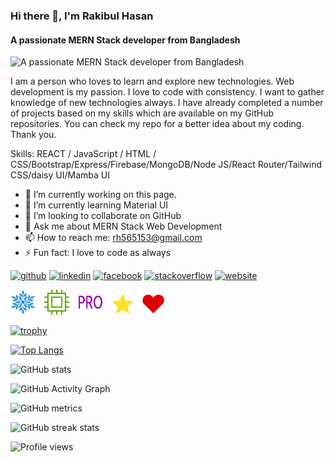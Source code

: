 ### Hi there 👋, I'm Rakibul Hasan
#### A passionate MERN Stack developer from Bangladesh
![A passionate MERN Stack developer from Bangladesh](https://raw.githubusercontent.com/leviarista/github-profile-header-generator/main/social/examples/example-3.png)

I am a person who loves to learn and explore new technologies. Web development is my passion. I love to code with consistency. I want to gather knowledge of new technologies always. I have already completed a number of projects based on my skills which are available on my GitHub repositories. You can check my repo for a better idea about my coding. Thank you.

Skills: REACT / JavaScript / HTML / CSS/Bootstrap/Express/Firebase/MongoDB/Node JS/React Router/Tailwind CSS/daisy UI/Mamba UI

- 🔭 I’m currently working on this page. 
- 🌱 I’m currently learning Material UI 
- 👯 I’m looking to collaborate on GitHub 
- 💬 Ask me about MERN Stack Web Development 
- 📫 How to reach me: rh565153@gmail.com 
- ⚡ Fun fact: I love to code as always 


[<img src='https://cdn.jsdelivr.net/npm/simple-icons@3.0.1/icons/github.svg' alt='github' height='40'>](https://github.com/https://github.com/Rakibul2580)  [<img src='https://cdn.jsdelivr.net/npm/simple-icons@3.0.1/icons/linkedin.svg' alt='linkedin' height='40'>](https://www.linkedin.com/in/https://www.linkedin.com/in/rakibul-hasan-91619a244//)  [<img src='https://cdn.jsdelivr.net/npm/simple-icons@3.0.1/icons/facebook.svg' alt='facebook' height='40'>](https://www.facebook.com/https://www.facebook.com/profile.php?id=100049456508044)  [<img src='https://cdn.jsdelivr.net/npm/simple-icons@3.0.1/icons/stackoverflow.svg' alt='stackoverflow' height='40'>](https://stackoverflow.com/users/https://stackoverflow.com/users/19940100/rakibul-hasan)  [<img src='https://cdn.jsdelivr.net/npm/simple-icons@3.0.1/icons/icloud.svg' alt='website' height='40'>](https://photo-graphy-4e366.web.app/)  

<a href='https://archiveprogram.github.com/'><img src='https://raw.githubusercontent.com/acervenky/animated-github-badges/master/assets/acbadge.gif' width='40' height='40'></a> <a href='https://docs.github.com/en/developers'><img src='https://raw.githubusercontent.com/acervenky/animated-github-badges/master/assets/devbadge.gif' width='40' height='40'></a> <a href='https://github.com/pricing'><img src='https://raw.githubusercontent.com/acervenky/animated-github-badges/master/assets/pro.gif' width='40' height='40'></a> <a href='https://stars.github.com/'><img src='https://raw.githubusercontent.com/acervenky/animated-github-badges/master/assets/starbadge.gif' width='35' height='35'></a> <a href='https://docs.github.com/en/github/supporting-the-open-source-community-with-github-sponsors'><img src='https://raw.githubusercontent.com/acervenky/animated-github-badges/master/assets/sponsorbadge.gif' width='35' height='35'></a> 

[![trophy](https://github-profile-trophy.vercel.app/?username=https://github.com/Rakibul2580)](https://github.com/ryo-ma/github-profile-trophy)

[![Top Langs](https://github-readme-stats.vercel.app/api/top-langs/?username=https://github.com/Rakibul2580)](https://github.com/anuraghazra/github-readme-stats)

![GitHub stats](https://github-readme-stats.vercel.app/api?username=https://github.com/Rakibul2580&show_icons=true&count_private=true)  

![GitHub Activity Graph](https://activity-graph.herokuapp.com/graph?username=https://github.com/Rakibul2580)  

![GitHub metrics](https://metrics.lecoq.io/https://github.com/Rakibul2580)  

![GitHub streak stats](https://streak-stats.demolab.com/?user=https://github.com/Rakibul2580)  

![Profile views](https://gpvc.arturio.dev/https://github.com/Rakibul2580)  
